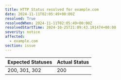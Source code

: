 ```yaml
---
title: HTTP Status resolved for example.com
date: 2024-11-11T02:05:49+00:00Z
resolved: True
resolvedWhen: 2024-11-11T02:05:49+00:00Z
resolvedStartTime: 2024-10-25T21:09:43.191474+00:00
severity: notice
affected:
  - example.com
section: issue
---
```


| Expected Statuses | Actual Status  |
|-------------------|----------------|
| 200, 301, 302 | 200 |
